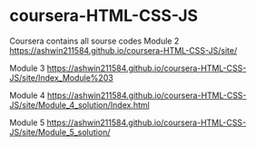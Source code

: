# coursera-HTML-CSS-JS
Coursera contains all sourse codes
Module 2 
https://ashwin211584.github.io/coursera-HTML-CSS-JS/site/


Module 3
https://ashwin211584.github.io/coursera-HTML-CSS-JS/site/Index_Module%203


Module 4
https://ashwin211584.github.io/coursera-HTML-CSS-JS/site/Module_4_solution/Index.html

Module 5
https://ashwin211584.github.io/coursera-HTML-CSS-JS/site/Module_5_solution/
